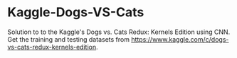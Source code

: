 # Kaggle-Dogs-VS-Cats
Solution to to the Kaggle's Dogs vs. Cats Redux: Kernels Edition using CNN.
Get the training and testing datasets from https://www.kaggle.com/c/dogs-vs-cats-redux-kernels-edition.
